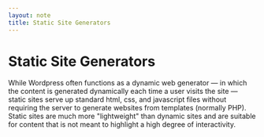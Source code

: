 ```yaml
---
layout: note
title: Static Site Generators
---
```

# Static Site Generators
While Wordpress often functions as a dynamic web generator — in which the content is generated dynamically each time a user visits the site — static sites serve up standard html, css, and javascript files without requiring the server to generate websites from templates (normally PHP). Static sites are much more "lightweight" than dynamic sites and are suitable for content that is not meant to highlight a high degree of interactivity.
